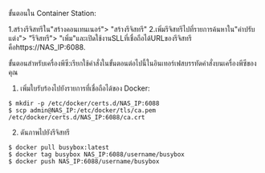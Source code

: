 ขั้นตอนใน Container Station:

1.สร้างรีจิสทรีใน"สร้างคอนเทนเนอร์"> "สร้างรีจิสทรี"
2.เพิ่มรีจิสทรีไปที่รายการค้นหาใน"ค่าปรับแต่ง"> "รีจิสทรี"> "เพิ่ม"และเปิดใช้งานSLLที่เชื่อถือได้URLของรีจิสทรีคือhttps://NAS_IP:6088.

ขั้นตอนสำหรับเครื่องพีซี:เรียกใช้คำสั่งในขั้นตอนต่อไปนี้ในอินเทอร์เฟสบรรทัดคำสั่งบนเครื่องพีซีของคุณ
1. เพิ่มใบรับร้องไปยังรายการที่เชื่อถือได้ของ Docker:
```
$ mkdir -p /etc/docker/certs.d/NAS_IP:6088
$ scp admin@NAS_IP:/etc/docker/tls/ca.pem /etc/docker/certs.d/NAS_IP:6088/ca.crt
```
2. ดันภาพไปยังรีจิสทรี
```
$ docker pull busybox:latest
$ docker tag busybox NAS_IP:6088/username/busybox
$ docker push NAS_IP:6088/username/busybox
```

